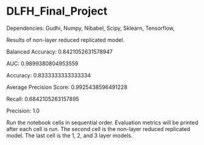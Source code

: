 # DLFH_Final_Project

Dependencies:
Gudhi,
Numpy,
Nibabel,
Scipy,
Sklearn,
Tensorflow,

Results of non-layer reduced replicated model.

Balanced Accuracy: 0.8421052631578947

AUC: 0.9899380804953559

Accuracy: 0.8333333333333334

Average Precision Score: 0.9925438596491228

Recall: 0.6842105263157895

Precision: 1.0

Run the notebook cells in sequential order. Evaluation metrics will be printed after each cell is run. The second cell is the non-layer reduced replicated model. The last cell is the 1, 2, and 3 layer models.
